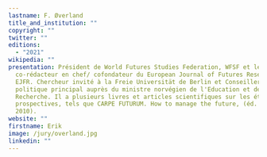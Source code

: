 ```yaml
---
lastname: F. Øverland
title_and_institution: ""
copyright: ""
twitter: ""
editions:
  - "2021"
wikipedia: ""
presentation: Président de World Futures Studies Federation, WFSF et le
  co-rédacteur en chef/ cofondateur du European Journal of Futures Research,
  EJFR. Chercheur invité à la Freie Universität de Berlin et Conseiller
  politique principal auprès du ministre norvégien de l'Education et de la
  Recherche. Il a plusieurs livres et articles scientifiques sur les études
  prospectives, tels que CARPE FUTURUM. How to manage the future, (éd. Cappelen
  2010).
website: ""
firstname: Erik
image: /jury/overland.jpg
linkedin: ""
---
```

